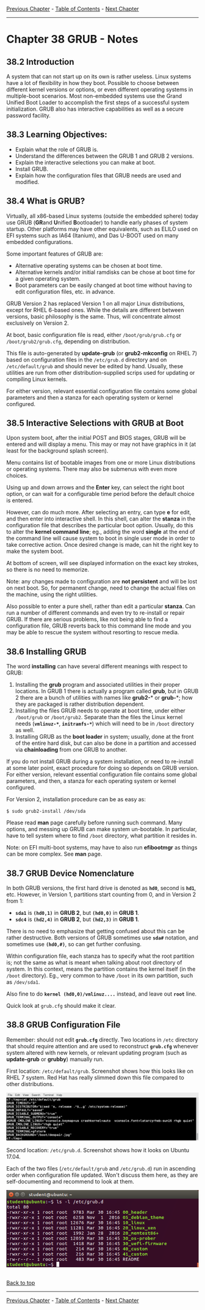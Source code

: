 [Previous Chapter](../Ch37-systemsusd/notes_Ch37.md) - [Table of Contents](../README.md#table-of-contents) - [Next Chapter](../Ch39-init/notes_Ch39.md)

---

# Chapter 38 GRUB - Notes

## 38.2 Introduction
A system that can not start up on its own is rather useless. Linux systems have a lot of flexibility in how they boot. Possible to choose between different kernel versions or options, or even different operating systems in multiple-boot scenarios. Most non-embedded systems use the Grand Unified Boot Loader to accomplish the first steps of a successful system initialization. GRUB also has interactive capabilities as well as a secure password facility.

## 38.3 Learning Objectives:
- Explain what the role of GRUB is.
- Understand the differences between the GRUB 1 and GRUB 2 versions.
- Explain the interactive selections you can make at boot.
- Install GRUB.
- Explain how the configuration files that GRUB needs are used and modified.

## 38.4 What is GRUB?
Virtually, all x86-based Linux systems (outside the embedded sphere) today use GRUB (<strong>GR</strong>and <strong>U</strong>nified <strong>B</strong>ootloader) to handle early phases of system startup. Other platforms may have other equivalents, such as ELILO used on EFI systems such as IA64 (Itanium), and Das U-BOOT used on many embedded configurations.

Some important features of GRUB are:
- Alternative operating systems can be chosen at boot time.
- Alternative kernels and/or initial ramdisks can be chose at boot time for a given operating system.
- Boot parameters can be easily changed at boot time without having to edit configuration files, etc. in advance.

GRUB Version 2 has replaced Version 1 on all major Linux distributions, except for RHEL 6-based ones. While the details are different between versions, basic philosophy is the same. Thus, will concentrate almost exclusively on Version 2.

At boot, basic configuration file is read, either `/boot/grub/grub.cfg` or `/boot/grub2/grub.cfg`, depending on distribution.

This file is auto-generated by **update-grub** (or **grub2-mkconfig** on RHEL 7) based on configuration files in the `/etc/grub.d` directory and on `/etc/default/grub` and should never be edited by hand. Usually, these utilities are run from other distribution-supplied scrips used for updating or compiling Linux kernels.

For either version, relevant essential configuration file contains some global parameters and then a stanza for each operating system or kernel configured.

## 38.5 Interactive Selections with GRUB at Boot
Upon system boot, after the initial POST and BIOS stages, GRUB will be entered and will display a menu. This may or may not have graphics in it (at least for the background splash screen).

Menu contains list of bootable images from one or more Linux distributions or operating systems. There may also be submenus with even more choices.

Using up and down arrows and the **Enter** key, can select the right boot option, or can wait for a configurable time period before the default choice is entered.

However, can do much more. After selecting an entry, can type **e** for edit, and then enter into interactive shell. In this shell, can alter the **stanza** in the configuration file that describes the particular boot option. Usually, do this to alter the **kernel command line**; eg., adding the word **single** at the end of the command line will cause system to boot in single user mode in order to take corrective action. Once desired change is made, can hit the right key to make the system boot.

At bottom of screen, will see displayed information on the exact key strokes, so there is no need to memorize.

Note: any changes made to configuration are **not persistent** and will be lost on next boot. So, for permanent change, need to change the actual files on the machine, using the right utilities.

Also possible to enter a pure shell, rather than edit a particular **stanza**. Can run a number of different commands and even try to re-install or repair GRUB. If there are serious problems, like not being able to find a configuration file, GRUB reverts back to this command line mode and you may be able to rescue the system without resorting to rescue media.

## 38.6 Installing GRUB
The word **installing** can have several different meanings with respect to GRUB:
1. Installing the **grub** program and associated utilities in their proper locations. In GRUB 1 there is actually a program called **grub**, but in GRUB 2 there are a bunch of utilities with names like **grub2-*** or **grub-***; how they are packaged is rather distribution dependent.
2. Installing the files GRUB needs to operate at boot time, under either `/boot/grub` or `/boot/grub2`. Separate than the files the Linux kernel needs (**`vmlinuz-*`**, **`initramfs-*`**) which will need to be in `/boot` directory as well.
3. Installing GRUB as the **boot loader** in system; usually, done at the front of the entire hard disk, but can also be done in a partition and accessed via **chainloading** from one GRUB to another.

If you do not install GRUB during a system installation, or need to re-install at some later point, exact procedure for doing so depends on GRUB version. For either version, relevant essential configuration file contains some global parameters, and then, a stanza for each operating system or kernel configured.

For Version 2, installation procedure can be as easy as:
```shell
$ sudo grub2-install /dev/sda
```

Please read **man** page carefully before running such command. Many options, and messing up GRUB can make system un-bootable. In particular, have to tell system where to find `/boot` directory, what partition it resides in.

Note: on EFI multi-boot systems, may have to also run **efibootmgr** as things can be more complex. See **man** page.

## 38.7 GRUB Device Nomenclature
In both GRUB versions, the first hard drive is denoted as **`hd0`**, second is **`hd1`**, etc. However, in Version 1, partitions start counting from 0, and in Version 2 from 1:
- **`sda1`** is **`(hd0,1)`** in **GRUB 2**, but **`(hd0,0)`** in **GRUB 1**.
- **`sdc4`** is **`(hd2,4)`** in **GRUB 2**, but **`(hd2,3)`** in **GRUB 1**.

There is no need to emphasize that getting confused about this can be rather destructive. Both versions of GRUB sometimes use **`sda#`** notation, and sometimes use **`(hd0,#)`**, so can get further confusing.

Within configuration file, each stanza has to specify what the root partition is; not the same as what is meant when talking about root directory of system. In this context, means the partition contains the kernel itself (in the `/boot` directory). Eg., very common to have `/boot` in its own partition, such as `/dev/sda1`.

Also fine to do **`kernel (hd0,0)/vmlinuz....`** instead, and leave out **`root`** line.

Quick look at `grub.cfg` should make it clear.

## 38.8 GRUB Configuration File
Remember: should not edit **`grub.cfg`** directly. Two locations in `/etc` directory that should require attention and are used to reconstruct **`grub.cfg`** whenever system altered with new kernels, or relevant updating program (such as **update-grub** or **grubby**) manually run.

First location: `/etc/default/grub`. Screenshot shows how this looks like on RHEL 7 system. Red Hat has really slimmed down this file compared to other distributions.

![etcdefaultgrub](/images/etcdefaultgrub.png)

Second location: `/etc/grub.d`. Screenshot shows how it looks on Ubuntu 17.04.

Each of the two files (`/etc/default/grub` and `/etc/grub.d`) run in ascending order when configuration file updated. Won't discuss them here, as they are self-documenting and recommend to look at them.

![etcgrubd](/images/etcgrubd.png)




##

[Back to top](#)

---

[Previous Chapter](../Ch37-systemsusd/notes_Ch37.md) - [Table of Contents](../README.md#table-of-contents) - [Next Chapter](../Ch39-init/notes_Ch39.md)
